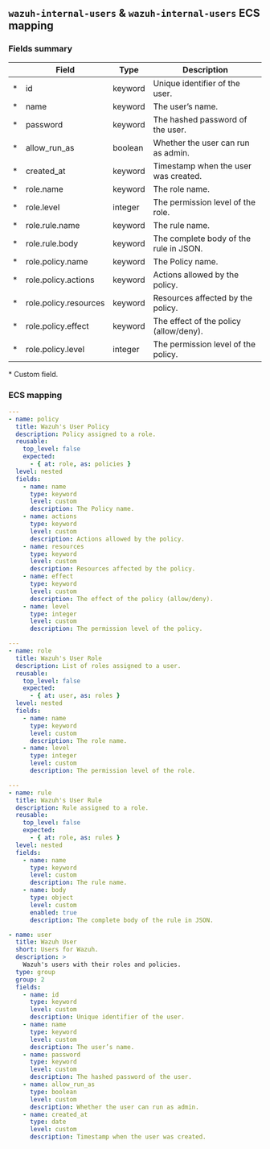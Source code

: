 ## `wazuh-internal-users` & `wazuh-internal-users` ECS mapping

### Fields summary

|     | Field                               | Type      | Description                                       |
| --- | ----------------------------------- | --------- | ------------------------------------------------- |
| \*  | id                                  | keyword   | Unique identifier of the user.                    |
| \*  | name                                | keyword   | The user’s name.                                  |
| \*  | password                            | keyword   | The hashed password of the user.                  |
| \*  | allow_run_as                        | boolean   | Whether the user can run as admin.                |
| \*  | created_at                          | keyword   | Timestamp when the user was created.              |
| \*  | role.name                           | keyword   | The role name.                                    |
| \*  | role.level                          | integer   | The permission level of the role.                 |
| \*  | role.rule.name                      | keyword   | The rule name.                                    |
| \*  | role.rule.body                      | keyword   | The complete body of the rule in JSON.            |
| \*  | role.policy.name                    | keyword   | The Policy name.                                  |
| \*  | role.policy.actions                 | keyword   | Actions allowed by the policy.                    |
| \*  | role.policy.resources               | keyword   | Resources affected by the policy.                 |
| \*  | role.policy.effect                  | keyword   | The effect of the policy (allow/deny).            |
| \*  | role.policy.level                   | integer   | The permission level of the policy.               |

\* Custom field.


### ECS mapping

```yaml
---
- name: policy
  title: Wazuh's User Policy
  description: Policy assigned to a role.
  reusable:
    top_level: false
    expected:
      - { at: role, as: policies }
  level: nested
  fields:
    - name: name
      type: keyword
      level: custom
      description: The Policy name.
    - name: actions
      type: keyword
      level: custom
      description: Actions allowed by the policy.
    - name: resources
      type: keyword
      level: custom
      description: Resources affected by the policy.
    - name: effect
      type: keyword
      level: custom
      description: The effect of the policy (allow/deny).
    - name: level
      type: integer
      level: custom
      description: The permission level of the policy.

```
```yaml
---
- name: role
  title: Wazuh's User Role
  description: List of roles assigned to a user.
  reusable:
    top_level: false
    expected:
      - { at: user, as: roles }
  level: nested
  fields:
    - name: name
      type: keyword
      level: custom
      description: The role name.
    - name: level
      type: integer
      level: custom
      description: The permission level of the role.

```
```yaml
---
- name: rule
  title: Wazuh's User Rule
  description: Rule assigned to a role.
  reusable:
    top_level: false
    expected:
      - { at: role, as: rules }
  level: nested
  fields:
    - name: name
      type: keyword
      level: custom
      description: The rule name.
    - name: body
      type: object
      level: custom
      enabled: true
      description: The complete body of the rule in JSON.

```
```yaml
- name: user
  title: Wazuh User
  short: Users for Wazuh.
  description: >
    Wazuh's users with their roles and policies.
  type: group
  group: 2
  fields:
    - name: id
      type: keyword
      level: custom
      description: Unique identifier of the user.
    - name: name
      type: keyword
      level: custom
      description: The user’s name.
    - name: password
      type: keyword
      level: custom
      description: The hashed password of the user.
    - name: allow_run_as
      type: boolean
      level: custom
      description: Whether the user can run as admin.
    - name: created_at
      type: date
      level: custom
      description: Timestamp when the user was created.

```
